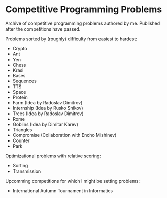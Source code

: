 # Competitive Programming Problems
Archive of competitive programming problems authored by me. Published after the competitions have passed.

Problems sorted by (roughly) difficulty from easiest to hardest:
* Crypto
* Ant
* Yen
* Chess
* Krasi
* Bases
* Sequences
* TTS
* Space
* Protein
* Farm (Idea by Radoslav Dimitrov)
* Internship (Idea by Rusko Shikov)
* Trees (Idea by Radoslav Dimitrov)
* Rome
* Goblins (Idea by Dimitar Karev)
* Triangles
* Compromise (Collaboration with Encho Mishinev)
* Counter
* Park

Optimizational problems with relative scoring:
* Sorting
* Transmission

Upcomming competitions for which I might be setting problems:
* International Autumn Tournament in Informatics